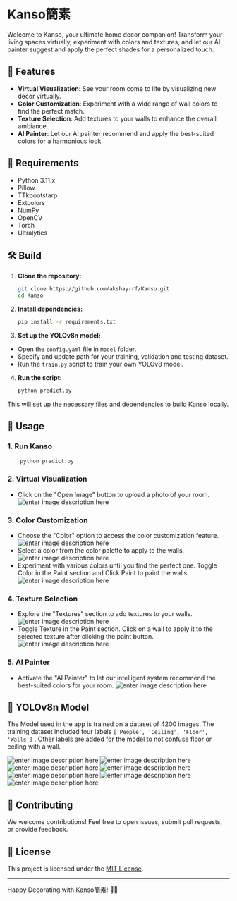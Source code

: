 
# Kanso簡素

Welcome to Kanso, your ultimate home decor companion! Transform your living spaces virtually, experiment with colors and textures, and let our AI painter suggest and apply the perfect shades for a personalized touch.

## 🌟 Features

- **Virtual Visualization**: See your room come to life by visualizing new decor virtually.
- **Color Customization**: Experiment with a wide range of wall colors to find the perfect match.
- **Texture Selection**: Add textures to your walls to enhance the overall ambiance.
- **AI Painter**: Let our AI painter recommend and apply the best-suited colors for a harmonious look.
## 📌 Requirements

-   Python 3.11.x
-   Pillow
- TTkbootstarp
- Extcolors
- NumPy
- OpenCV
- Torch
- Ultralytics


## 🛠️ Build

1. **Clone the repository:**
   ```bash
   git clone https://github.com/akshay-rf/Kanso.git
   cd Kanso
   ```
2. **Install dependencies:**
	```bash
	pip install -r requirements.txt
	```
 
 3.  **Set up the YOLOv8n model:**
   -   Open the `config.yaml` file in `Model` folder.
  -   Specify and update path for your training, validation and testing dataset.
  - Run the `train.py` script to train your own YOLOv8 model.
4. **Run the script:**
	```bash
	python predict.py
	```

This will set up the necessary files and dependencies to build Kanso locally.

## 🎉 Usage
### 1. Run Kanso 
```bash
	python predict.py
``` 

### 2. Virtual Visualization
- Click on the "Open Image" button to upload a photo of your room.    
![enter image description here](https://i.ibb.co/9vxNfNJ/x1.png)
### 3. Color Customization

- Choose the "Color" option to access the color customization feature.
![enter image description here](https://i.ibb.co/BNXNwnR/x2.png)
- Select a color from the color palette to apply to the walls.
![enter image description here](https://i.ibb.co/gycDKcY/Screenshot-2023-12-19-195527.png)
- Experiment with various colors until you find the perfect one. Toggle Color in the Paint section and Click Paint to paint the walls.
![enter image description here](https://i.ibb.co/6t515ZR/x2.png)
    

### 4. Texture Selection

- Explore the "Textures" section to add textures to your walls.
![enter image description here](https://i.ibb.co/3vd44rk/x3.png)
- Toggle Texture in the Paint section. Click on a wall to apply it to the selected texture after clicking the paint button.
![enter image description here](https://i.ibb.co/5BJTF6H/Screenshot-2023-12-19-201135.png)

### 5. AI Painter

- Activate the "AI Painter" to let our intelligent system recommend the best-suited colors for your room.
![enter image description here](https://i.ibb.co/9wBHrNP/Screenshot-2023-12-19-201520.png)

## 🤖 YOLOv8n Model
The Model used in the app is trained on a dataset of 4200 images. The training dataset included four labels `['People', 'Ceiling', 'Floor', 'Walls']` . Other labels are added for the model to not confuse floor or ceiling with a wall.

![enter image description here](https://i.ibb.co/Wtv9YGf/Box-F1-curve.png)
![enter image description here](https://i.ibb.co/p2HxDvr/Box-P-curve.png)
![enter image description here](https://i.ibb.co/wJD4zFF/Box-PR-curve.png)
![enter image description here](https://i.ibb.co/m6fmR2d/Box-R-curve.png)
![enter image description here](https://i.ibb.co/27Zx8t8/confusion-matrix.png)
![enter image description here](https://i.ibb.co/9VQpgC9/Mask-F1-curve.png)
![enter image description here](https://i.ibb.co/znpsL4p/results.png)

## 🤝 Contributing
We welcome contributions! Feel free to open issues, submit pull requests, or provide feedback.

## 📝 License

This project is licensed under the [MIT License](https://github.com/akshay-rf/Kanso/blob/main/LICENSE).

----------
Happy Decorating with Kanso簡素! 🏡✨
